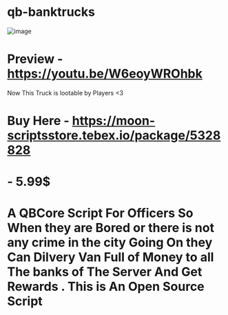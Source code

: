# qb-banktrucks

![image](https://user-images.githubusercontent.com/69292814/194697915-0b368425-2770-4827-b114-d4507540303b.png)


# Preview - https://youtu.be/W6eoyWROhbk

Now This Truck is lootable by Players <3


# Buy Here - https://moon-scriptsstore.tebex.io/package/5328828  
# - 5.99$


# A QBCore Script For Officers So When they are Bored or there is not any crime in the city Going On they Can Dilvery Van Full of Money to all The banks of The Server And Get Rewards . This is An Open Source Script
